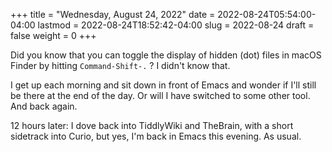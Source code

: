 +++
title = "Wednesday, August 24, 2022"
date = 2022-08-24T05:54:00-04:00
lastmod = 2022-08-24T18:52:42-04:00
slug = 2022-08-24
draft = false
weight = 0
+++

Did you know that you can toggle the display of hidden (dot) files in macOS Finder by hitting `Command-Shift-.` ? I didn't know that.

I get up each morning and sit down in front of Emacs and wonder if I'll still be there at the end of the day. Or will I have switched to some other tool. And back again.

12 hours later: I dove back into TiddlyWiki and TheBrain, with a short sidetrack into Curio, but yes, I'm back in Emacs this evening. As usual.

[//]: # "Exported with love from a post written in Org mode"
[//]: # "- https://github.com/kaushalmodi/ox-hugo"
